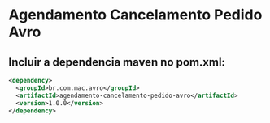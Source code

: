 # Agendamento Cancelamento Pedido Avro

## Incluir a dependencia maven no pom.xml:

```xml
<dependency>
  <groupId>br.com.mac.avro</groupId>
  <artifactId>agendamento-cancelamento-pedido-avro</artifactId>
  <version>1.0.0</version>
</dependency>
```